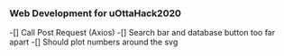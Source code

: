 ### Web Development for uOttaHack2020

-[] Call Post Request (Axios)
-[] Search bar and database button too far apart
-[] Should plot numbers around the svg
